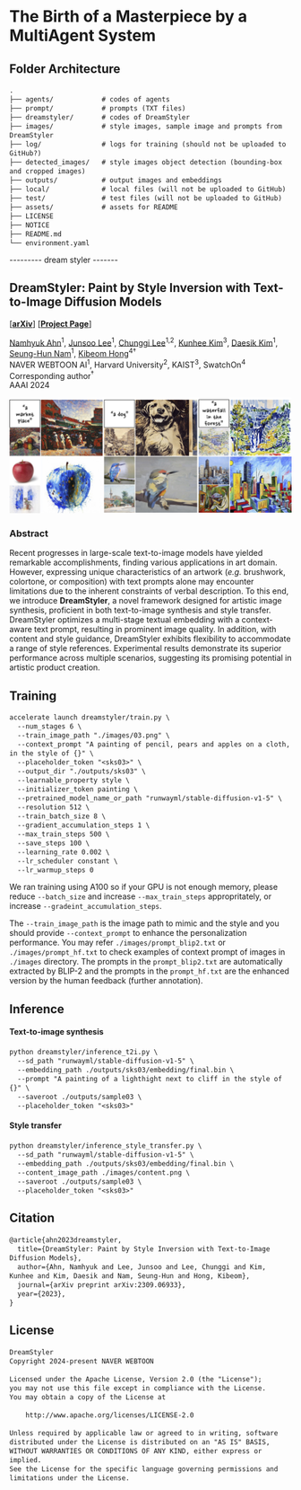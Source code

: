 # The Birth of a Masterpiece by a MultiAgent System

## Folder Architecture
```
.
├── agents/            # codes of agents
├── prompt/            # prompts (TXT files)
├── dreamstyler/       # codes of DreamStyler
├── images/            # style images, sample image and prompts from DreamStyler
├── log/               # logs for training (should not be uploaded to GitHub?)
├── detected_images/   # style images object detection (bounding-box and cropped images)
├── outputs/           # output images and embeddings
├── local/             # local files (will not be uploaded to GitHub)
├── test/              # test files (will not be uploaded to GitHub)
├── assets/            # assets for README
├── LICENSE
├── NOTICE
├── README.md
└── environment.yaml
```


--------- dream styler -------

## DreamStyler: Paint by Style Inversion with Text-to-Image Diffusion Models

[[**arXiv**](https://arxiv.org/abs/2309.06933)] [[**Project Page**](https://nmhkahn.github.io/dreamstyler)]

[Namhyuk Ahn](https://nmhkahn.github.io)<sup>1</sup>, [Junsoo Lee](https://ssuhan.github.io/)<sup>1</sup>, [Chunggi Lee](https://chungyi347.github.io)<sup>1,2</sup>, [Kunhee Kim](https://kunheekim.xyz/)<sup>3</sup>, [Daesik Kim](https://scholar.google.com/citations?user=YUcWWbEAAAAJ)<sup>1</sup>, [Seung-Hun Nam](https://scholar.google.com/citations?user=QIjkOgEAAAAJ)<sup>1</sup>, [Kibeom Hong](https://scholar.google.com/citations?user=-imqSqoAAAAJ)<sup>4†</sup> <br>
NAVER WEBTOON AI<sup>1</sup>,  Harvard University<sup>2</sup>, KAIST<sup>3</sup>, SwatchOn<sup>4</sup> <br>
Corresponding author<sup>†</sup><br>
AAAI 2024

![teaser](assets/teaser.jpg)

### Abstract
Recent progresses in large-scale text-to-image models have yielded remarkable accomplishments, finding various applications in art domain.
However, expressing unique characteristics of an artwork (*e.g.* brushwork, colortone, or composition) with text prompts alone may encounter limitations due to the inherent constraints of verbal description.
To this end, we introduce **DreamStyler**, a novel framework designed for artistic image synthesis, proficient in both text-to-image synthesis and style transfer.
DreamStyler optimizes a multi-stage textual embedding with a context-aware text prompt, resulting in prominent image quality.
In addition, with content and style guidance, DreamStyler exhibits flexibility to accommodate a range of style references.
Experimental results demonstrate its superior performance across multiple scenarios, suggesting its promising potential in artistic product creation.

## Training
```shell
accelerate launch dreamstyler/train.py \
  --num_stages 6 \
  --train_image_path "./images/03.png" \
  --context_prompt "A painting of pencil, pears and apples on a cloth, in the style of {}" \
  --placeholder_token "<sks03>" \
  --output_dir "./outputs/sks03" \
  --learnable_property style \
  --initializer_token painting \
  --pretrained_model_name_or_path "runwayml/stable-diffusion-v1-5" \
  --resolution 512 \
  --train_batch_size 8 \
  --gradient_accumulation_steps 1 \
  --max_train_steps 500 \
  --save_steps 100 \
  --learning_rate 0.002 \
  --lr_scheduler constant \
  --lr_warmup_steps 0
```
We ran training using A100 so if your GPU is not enough memory, please reduce `--batch_size` and increase `--max_train_steps` appropritately, or increase `--gradeint_accumulation_steps`.

The `--train_image_path` is the image path to mimic and the style and you should provide `--context_prompt` to enhance the personalization performance. You may refer `./images/prompt_blip2.txt` or `./images/prompt_hf.txt` to check examples of context prompt of images in `./images` directory. The prompts in the `prompt_blip2.txt` are automatically extracted by BLIP-2 and the prompts in the `prompt_hf.txt` are the enhanced version by the human feedback (further annotation).


## Inference
#### Text-to-image synthesis
```shell
python dreamstyler/inference_t2i.py \
  --sd_path "runwayml/stable-diffusion-v1-5" \
  --embedding_path ./outputs/sks03/embedding/final.bin \
  --prompt "A painting of a lighthight next to cliff in the style of {}" \
  --saveroot ./outputs/sample03 \
  --placeholder_token "<sks03>"
```

#### Style transfer
```shell
python dreamstyler/inference_style_transfer.py \
  --sd_path "runwayml/stable-diffusion-v1-5" \
  --embedding_path ./outputs/sks03/embedding/final.bin \
  --content_image_path ./images/content.png \
  --saveroot ./outputs/sample03 \
  --placeholder_token "<sks03>"
```


## Citation
```
@article{ahn2023dreamstyler,
  title={DreamStyler: Paint by Style Inversion with Text-to-Image Diffusion Models}, 
  author={Ahn, Namhyuk and Lee, Junsoo and Lee, Chunggi and Kim, Kunhee and Kim, Daesik and Nam, Seung-Hun and Hong, Kibeom},
  journal={arXiv preprint arXiv:2309.06933},
  year={2023},
}
```

## License
```
DreamStyler
Copyright 2024-present NAVER WEBTOON

Licensed under the Apache License, Version 2.0 (the "License");
you may not use this file except in compliance with the License.
You may obtain a copy of the License at

    http://www.apache.org/licenses/LICENSE-2.0

Unless required by applicable law or agreed to in writing, software
distributed under the License is distributed on an "AS IS" BASIS,
WITHOUT WARRANTIES OR CONDITIONS OF ANY KIND, either express or implied.
See the License for the specific language governing permissions and
limitations under the License.
```
